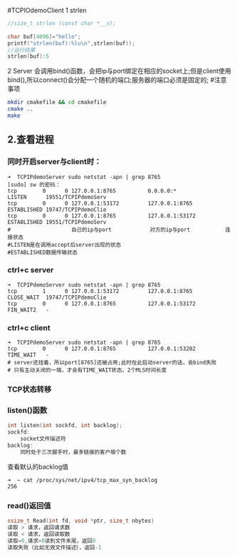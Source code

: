 #TCPIOdemoClient
1 strlen
```c++
//size_t strlen (const char *__s);
   
char buf[4096]="hello";
printf("strlen(buf):%lu\n",strlen(buf));
//运行结果
strlen(buf):5
```
2 Server 会调用bind()函数，会把ip与port绑定在相应的socket上;但是client使用bind(),所以connect()会分配一个随机的端口;服务器的端口必须是固定的;
#注意事项
```bash
mkdir cmakefile && cd cmakefile
cmake ..
make
```
## 2.查看进程
### 同时开启server与client时：
```shell script
➜  TCPIPdemoServer sudo netstat -apn | grep 8765    
[sudo] sw 的密码： 
tcp        0      0 127.0.0.1:8765          0.0.0.0:*               LISTEN      19551/TCPIPdemoServ
tcp        0      0 127.0.0.1:53172         127.0.0.1:8765          ESTABLISHED 19747/TCPIPdemoClie
tcp        0      0 127.0.0.1:8765          127.0.0.1:53172         ESTABLISHED 19551/TCPIPdemoServ
#                   自己的ip与port            对方的ip与port           连接状态
#LISTEN是在调用accept后server出现的状态
#ESTABLISHED数据传输状态
```

### ctrl+c server
```shell script
➜  TCPIPdemoServer sudo netstat -apn | grep 8765
tcp        1      0 127.0.0.1:53172         127.0.0.1:8765          CLOSE_WAIT  19747/TCPIPdemoClie
tcp        0      0 127.0.0.1:8765          127.0.0.1:53172         FIN_WAIT2   -   
```

### ctrl+c client
```shell script
➜  TCPIPdemoServer sudo netstat -apn | grep 8765
tcp        0      0 127.0.0.1:8765          127.0.0.1:53202         TIME_WAIT   - 
# server还挂着，所以port[8765]还被占用;此时在此启动server的话，会bind失败
# 只有主动关闭的一端，才会有TIME_WAIT状态，2个MLS时间长度
``` 

### TCP状态转移

### listen()函数
```C
int listen(int sockfd, int backlog);
sockfd:
    socket文件描述符
backlog:
    同时处于三次握手时，最多链接的客户端个数
```
    
查看默认的backlog值
```shell
➜  ~ cat /proc/sys/net/ipv4/tcp_max_syn_backlog
256
```

### read()返回值
```c
ssize_t Read(int fd, void *ptr, size_t nbytes)
读取 > 请求，返回请求数
读取 < 请求，返回读取数
读取=0,请求>0读到文件末尾，返回0
读取失败（比如无效文件描述），返回-1
```

